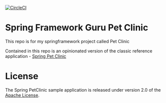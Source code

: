 
[![CircleCI](https://dl.circleci.com/status-badge/img/gh/NovaPrime1/sfg-pet-clinic/tree/master.svg?style=svg&circle-token=4c50492b8dcb6c63aa12338615ed12d9d03e2ea8)](https://dl.circleci.com/status-badge/redirect/gh/NovaPrime1/sfg-pet-clinic/tree/master)


# Spring Framework Guru Pet Clinic

This repo is for my springframework project called Pet Clinic 

Contained in this repo is an opinionated version of the classic reference application - [Spring Pet Clinic](https://github.com/spring-projects/spring-petclinic)



# License

The Spring PetClinic sample application is released under version 2.0 of the [Apache License](http://www.apache.org/licenses/LICENSE-2.0).